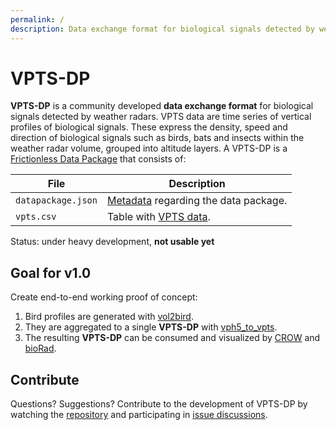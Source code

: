 ```yaml
---
permalink: /
description: Data exchange format for biological signals detected by weather radars
---
```


# VPTS-DP

**VPTS-DP** is a community developed **data exchange format** for biological signals detected by weather radars. VPTS data are time series of vertical profiles of biological signals. These express the density, speed and direction of biological signals such as birds, bats and insects within the weather radar volume, grouped into altitude layers. A VPTS-DP is a [Frictionless Data Package](https://specs.frictionlessdata.io/data-package/) that consists of:

File | Description
--- | ---
`datapackage.json` | [Metadata](https://enram.github.io/vpts-dp/metadata/) regarding the data package.
`vpts.csv` | Table with [VPTS data](https://enram.github.io/vpts-dp/data).

Status: under heavy development, **not usable yet**

## Goal for v1.0

Create end-to-end working proof of concept:

1. Bird profiles are generated with [vol2bird](https://github.com/adokter/vol2bird/).
2. They are aggregated to a single **VPTS-DP** with [vph5_to_vpts](https://github.com/enram/vptstools).
3. The resulting **VPTS-DP** can be consumed and visualized by [CROW](https://github.com/inbo/crow) and [bioRad](https://github.com/adokter/bioRad).

## Contribute

Questions? Suggestions? Contribute to the development of VPTS-DP by watching the [repository](https://github.com/enram/vpts-dp) and participating in [issue discussions](https://github.com/enram/vpts-dp/issues).
